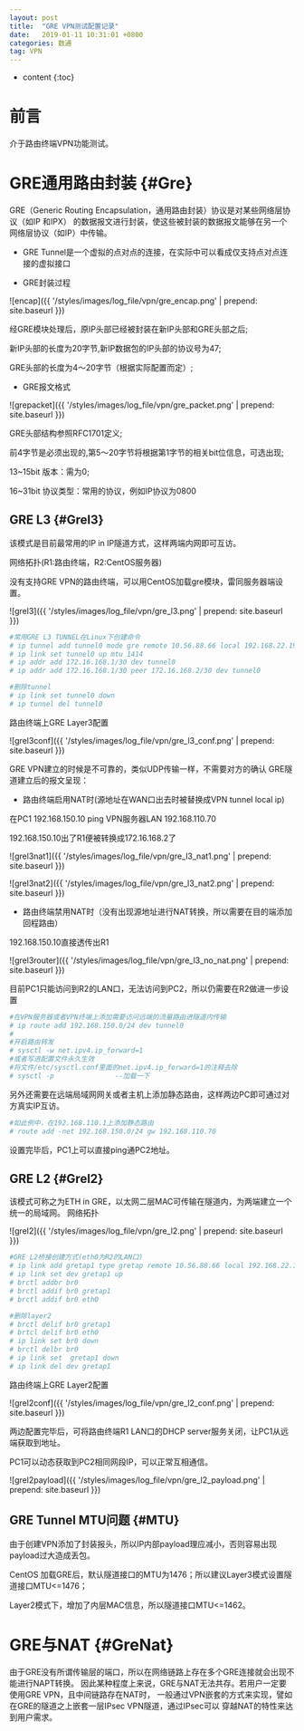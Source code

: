 ```yaml
---
layout: post
title:  "GRE VPN测试配置记录"
date:   2019-01-11 10:31:01 +0800
categories: 数通
tag: VPN
---
```


* content
{:toc}


前言
====================================
介于路由终端VPN功能测试。

GRE通用路由封装                                                    {#Gre}
====================================
GRE（Generic Routing Encapsulation，通用路由封装）协议是对某些网络层协议（如IP 和IPX）
的数据报文进行封装，使这些被封装的数据报文能够在另一个网络层协议（如IP）中传输。
+ GRE Tunnel是一个虚拟的点对点的连接，在实际中可以看成仅支持点对点连接的虚拟接口

+ GRE封装过程

![encap]({{ '/styles/images/log_file/vpn/gre_encap.png' | prepend: site.baseurl  }})

经GRE模块处理后，原IP头部已经被封装在新IP头部和GRE头部之后;

新IP头部的长度为20字节,新IP数据包的IP头部的协议号为47;

GRE头部的长度为4～20字节（根据实际配置而定）;

+ GRE报文格式

![grepacket]({{ '/styles/images/log_file/vpn/gre_packet.png' | prepend: site.baseurl  }})

GRE头部结构参照RFC1701定义;

前4字节是必须出现的,第5～20字节将根据第1字节的相关bit位信息，可选出现;

13~15bit 版本：需为0;

16~31bit 协议类型：常用的协议，例如IP协议为0800

GRE L3                                                    {#Grel3}
------------------------------------

该模式是目前最常用的IP in IP隧道方式，这样两端内网即可互访。

网络拓扑(R1:路由终端，R2:CentOS服务器)

没有支持GRE VPN的路由终端，可以用CentOS加载gre模块，雷同服务器端设置。

![grel3]({{ '/styles/images/log_file/vpn/gre_l3.png' | prepend: site.baseurl  }})

```bash
#常用GRE L3 TUNNEL在Linux下创建命令
# ip tunnel add tunnel0 mode gre remote 10.56.88.66 local 192.168.22.196 ttl 245
# ip link set tunnel0 up mtu 1414
# ip addr add 172.16.168.1/30 dev tunnel0
# ip addr add 172.16.168.1/30 peer 172.16.168.2/30 dev tunnel0

#删除tunnel
# ip link set tunnel0 down
# ip tunnel del tunnel0
```
路由终端上GRE Layer3配置

![grel3conf]({{ '/styles/images/log_file/vpn/gre_l3_conf.png' | prepend: site.baseurl  }})

GRE VPN建立的时候是不可靠的，类似UDP传输一样，不需要对方的确认
GRE隧道建立后的报文呈现：
+ 路由终端启用NAT时(源地址在WAN口出去时被替换成VPN tunnel local ip)

在PC1 192.168.150.10 ping VPN服务器LAN 192.168.110.70

192.168.150.10出了R1便被转换成172.16.168.2了

![grel3nat1]({{ '/styles/images/log_file/vpn/gre_l3_nat1.png' | prepend: site.baseurl  }})

![grel3nat2]({{ '/styles/images/log_file/vpn/gre_l3_nat2.png' | prepend: site.baseurl  }})

+ 路由终端禁用NAT时（没有出现源地址进行NAT转换，所以需要在目的端添加回程路由）

192.168.150.10直接透传出R1

![grel3router]({{ '/styles/images/log_file/vpn/gre_l3_no_nat.png' | prepend: site.baseurl  }})

目前PC1只能访问到R2的LAN口，无法访问到PC2，所以仍需要在R2做进一步设置
```bash
#在VPN服务器或者VPN终端上添加需要访问远端的流量路由进隧道内传输
# ip route add 192.168.150.0/24 dev tunnel0
#
#开启路由转发
# sysctl -w net.ipv4.ip_forward=1
#或者写进配置文件永久生效
#将文件/etc/sysctl.conf里面的net.ipv4.ip_forward=1的注释去除
# sysctl -p               --加载一下
```

另外还需要在远端局域网网关或者主机上添加静态路由，这样两边PC即可通过对方真实IP互访。
```bash
#如此例中，在192.168.110.1上添加静态路由
# route add -net 192.168.150.0/24 gw 192.168.110.70
```
设置完毕后，PC1上可以直接ping通PC2地址。

GRE L2                                                    {#Grel2}
------------------------------------

该模式可称之为ETH in GRE，以太网二层MAC可传输在隧道内，为两端建立一个统一的局域网。
网络拓扑

![grel2]({{ '/styles/images/log_file/vpn/gre_l2.png' | prepend: site.baseurl  }})

```bash
#GRE L2桥接创建方式(eth0为R2的LAN口)
# ip link add gretap1 type gretap remote 10.56.88.66 local 192.168.22.196 ttl 255 nopmtudisc
# ip link set dev gretap1 up
# brctl addbr br0
# brctl addif br0 gretap1
# brctl addif br0 eth0

#删除layer2
# brctl delif br0 gretap1
# brtcl delif br0 eth0
# ip link set br0 down
# brctl delbr br0
# ip link set  gretap1 down
# ip link del dev gretap1
```
路由终端上GRE Layer2配置

![grel2conf]({{ '/styles/images/log_file/vpn/gre_l2_conf.png' | prepend: site.baseurl  }})

两边配置完毕后，可将路由终端R1 LAN口的DHCP server服务关闭，让PC1从远端获取到地址。

PC1可以动态获取到PC2相同网段IP，可以正常互相通信。

![grel2payload]({{ '/styles/images/log_file/vpn/gre_l2_payload.png' | prepend: site.baseurl  }})

GRE Tunnel MTU问题                                                    {#MTU}
------------------------------------

由于创建VPN添加了封装报头，所以IP内部payload理应减小，否则容易出现payload过大造成丢包。

CentOS 加载GRE后，默认隧道接口的MTU为1476；所以建议Layer3模式设置隧道接口MTU<=1476；

Layer2模式下，增加了内层MAC信息，所以隧道接口MTU<=1462。


GRE与NAT                                                    {#GreNat}
====================================

由于GRE没有所谓传输层的端口，所以在网络链路上存在多个GRE连接就会出现不能进行NAPT转换。
因此某种程度上来说，GRE与NAT无法共存。若用户一定要使用GRE VPN，且中间链路存在NAT时，
一般通过VPN嵌套的方式来实现，譬如在GRE的隧道之上嵌套一层IPsec VPN隧道，通过IPsec可以
穿越NAT的特性来达到用户需求。


